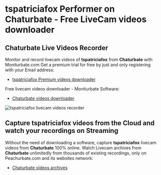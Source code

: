# tspatriciafox Performer on Chaturbate - Free LiveCam videos downloader

## Chaturbate Live Videos Recorder

Monitor and record livecam videos of **tspatriciafox** from **Chaturbate** with Moniturbate.com
Get a premium trial for free by just and only registering with your Email address:
* [tspatriciafox Premium videos downloader](https://moniturbate.com/request-demo-licence-key.html)

Free livecam videos downloader - Moniturbate Software:
* [Chaturbate videos downloader](https://moniturbate.com/moniturbate-download-software.html)

![tspatriciafox livecam videos recorder](https://peachurnet.com/templates/moniturbate-software.png)


## Capture tspatriciafox videos from the Cloud and watch your recordings on Streaming

Without the need of downloading a software, capture **tspatriciafox** livecam videos from **Chaturbate** 100% online.
Watch Livecam archives from **Chaturbate** unlimitedly from thousands of existing recordings, only on Peachurbate.com and its websites network:
* [Chaturbate videos archives](https://peachurnet.com/)